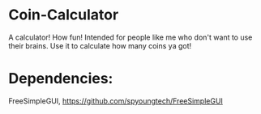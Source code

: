 # Coin-Calculator
A calculator! How fun! Intended for people like me who don't want to use their brains. Use it to calculate how many coins ya got!

# Dependencies:
FreeSimpleGUI, https://github.com/spyoungtech/FreeSimpleGUI
